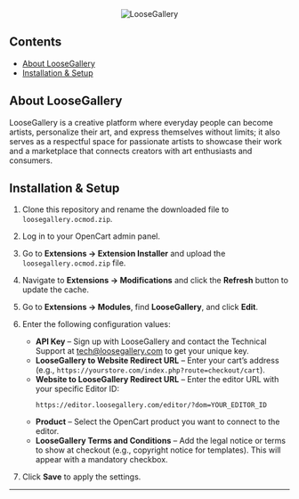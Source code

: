 <div align="center">
    <img src="https://www.loosegallery.com/wp-content/uploads/2025/05/logo.png" alt="LooseGallery">
</div>

## Contents

- [About LooseGallery](#about-loosegallery)
- [Installation & Setup](#Installation-and-setup)

## About LooseGallery

LooseGallery is a creative platform where everyday people can become artists, personalize their art, and express themselves without limits; it also serves as a respectful space for passionate artists to showcase their work and a marketplace that connects creators with art enthusiasts and consumers.

## Installation & Setup

1. Clone this repository and rename the downloaded file to `loosegallery.ocmod.zip`.
2. Log in to your OpenCart admin panel.
3. Go to **Extensions → Extension Installer** and upload the `loosegallery.ocmod.zip` file.
4. Navigate to **Extensions → Modifications** and click the **Refresh** button to update the cache.
5. Go to **Extensions → Modules**, find **LooseGallery**, and click **Edit**.
6. Enter the following configuration values:
   - **API Key** – Sign up with LooseGallery and contact the Technical Support at tech@loosegallery.com to get your unique key.
   - **LooseGallery to Website Redirect URL** – Enter your cart’s address (e.g., `https://yourstore.com/index.php?route=checkout/cart`).
   - **Website to LooseGallery Redirect URL** – Enter the editor URL with your specific Editor ID:
     ```
     https://editor.loosegallery.com/editor/?dom=YOUR_EDITOR_ID
     ```
   - **Product** – Select the OpenCart product you want to connect to the editor.
   - **LooseGallery Terms and Conditions** – Add the legal notice or terms to show at checkout (e.g., copyright notice for templates). This will appear with a mandatory checkbox.

7. Click **Save** to apply the settings.

---